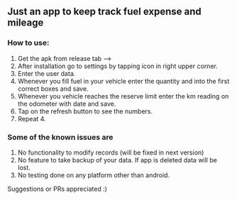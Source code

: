 ## Just an app to keep track fuel expense and mileage
### How to use:
1. Get the apk from release tab -->
2. After installation go to settings by tapping icon in right upper corner.
3. Enter the user data.
4. Whenever you fill fuel in your vehicle enter the quantity and into the first correct boxes and save.
5. Whenever you vehicle reaches the reserve limit enter the km reading on the odometer with date and save.
6. Tap on the refresh button to see the numbers.
7. Repeat 4.

### Some of the known issues are
1. No functionality to modify records (will be fixed in next version)
2. No feature to take backup of your data. If app is deleted data will be lost.
3. No testing done on any platform other than android.

Suggestions or PRs appreciated :)